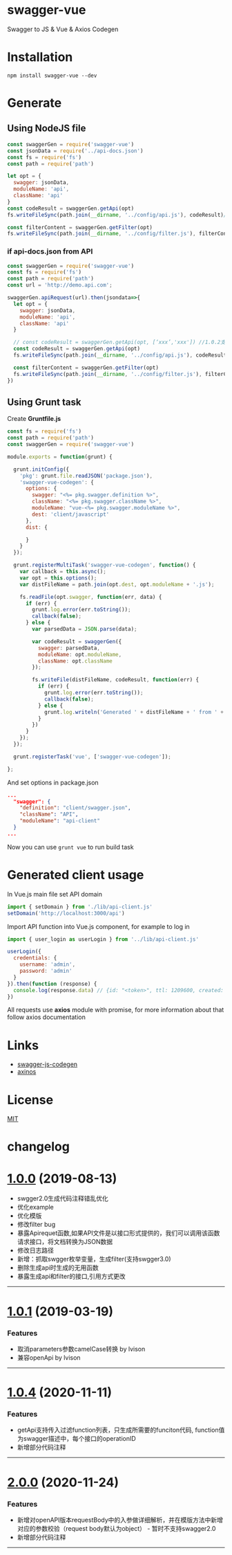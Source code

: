 <!--
 * @Description: readme
 * @Author: lvison
 * @Date: 2019-08-14 11:31:58
 * @LastEditTime: 2020-11-24 16:25:09
 * @LastEditors: lvison
 -->

# swagger-vue
Swagger to JS &amp; Vue &amp; Axios Codegen

# Installation
```shell
npm install swagger-vue --dev
```
# Generate
## Using NodeJS file
```javascript
const swaggerGen = require('swagger-vue')
const jsonData = require('../api-docs.json')
const fs = require('fs')
const path = require('path')

let opt = {
  swagger: jsonData,
  moduleName: 'api',
  className: 'api'
}
const codeResult = swaggerGen.getApi(opt)
fs.writeFileSync(path.join(__dirname, '../config/api.js'), codeResult)//生成API文档

const filterContent = swaggerGen.getFilter(opt)
fs.writeFileSync(path.join(__dirname, '../config/filter.js'), filterContent)//生成filter文档及枚举
```
### if api-docs.json from API
```javascript
const swaggerGen = require('swagger-vue')
const fs = require('fs')
const path = require('path')
const url = 'http://demo.api.com';

swaggerGen.apiRequest(url).then(jsondata=>{
  let opt = {
    swagger: jsonData,
    moduleName: 'api',
    className: 'api'
  }

  // const codeResult = swaggerGen.getApi(opt, [‘xxx’,'xxx']) //1.0.2支持传入生成需要的function,xxx-operationID
  const codeResult = swaggerGen.getApi(opt)
  fs.writeFileSync(path.join(__dirname, '../config/api.js'), codeResult)//生成API文档

  const filterContent = swaggerGen.getFilter(opt)
  fs.writeFileSync(path.join(__dirname, '../config/filter.js'), filterContent)//生成filter文档及枚举
})
``` 

## Using Grunt task

Create **Gruntfile.js**
```javascript
const fs = require('fs')
const path = require('path')
const swaggerGen = require('swagger-vue')

module.exports = function(grunt) {

  grunt.initConfig({
    'pkg': grunt.file.readJSON('package.json'),
    'swagger-vue-codegen': {
      options: {
        swagger: "<%= pkg.swagger.definition %>",
        className: "<%= pkg.swagger.className %>",
        moduleName: "vue-<%= pkg.swagger.moduleName %>",
        dest: 'client/javascript'
      },
      dist: {

      }
    }
  });

  grunt.registerMultiTask('swagger-vue-codegen', function() {
    var callback = this.async();
    var opt = this.options();
    var distFileName = path.join(opt.dest, opt.moduleName + '.js');

    fs.readFile(opt.swagger, function(err, data) {
      if (err) {
        grunt.log.error(err.toString());
        callback(false);
      } else {
        var parsedData = JSON.parse(data);

        var codeResult = swaggerGen({
          swagger: parsedData,
          moduleName: opt.moduleName,
          className: opt.className
        });

        fs.writeFile(distFileName, codeResult, function(err) {
          if (err) {
            grunt.log.error(err.toString());
            callback(false);
          } else {
            grunt.log.writeln('Generated ' + distFileName + ' from ' + opt.swagger);
          }
        })
      }
    });
  });

  grunt.registerTask('vue', ['swagger-vue-codegen']);

};

```
And set options in package.json
```json
...
  "swagger": {
    "definition": "client/swagger.json",
    "className": "API",
    "moduleName": "api-client"
  }
...
```
Now you can use `grunt vue` to run build task

# Generated client usage

In Vue.js main file set API domain
```javascript
import { setDomain } from './lib/api-client.js'
setDomain('http://localhost:3000/api')
```

Import API function into Vue.js component, for example to log in
```javascript
import { user_login as userLogin } from '../lib/api-client.js'

userLogin({
  credentials: {
    username: 'admin',
    password: 'admin'
  }
}).then(function (response) {
  console.log(response.data) // {id: "<token>", ttl: 1209600, created: "2017-01-01T00:00:00.000Z", userId: 1}
})
```
All requests use **axios** module with promise, for more information about that follow axios documentation 

# Links
 - [swagger-js-codegen](https://github.com/wcandillon/swagger-js-codegen)
 - [axinos](https://www.npmjs.com/package/axios)

# License

[MIT](https://opensource.org/licenses/MIT)


# changelog
# [1.0.0](http://) (2019-08-13)
* swgger2.0生成代码注释错乱优化
* 优化example
* 优化模版
* 修改filter bug
* 暴露Apirequet函数,如果API文件是以接口形式提供的，我们可以调用该函数请求接口，将文档转换为JSON数据
* 修改日志路径
* 新增：抓取swgger枚举变量，生成filter(支持swgger3.0)
* 删除生成api时生成的无用函数
* 暴露生成api和filter的接口,引用方式更改
---


# [1.0.1](http://) (2019-03-19)
### Features
* 取消parameters参数camelCase转换 by lvison
* 兼容openApi by lvison
---

# [1.0.4](http://) (2020-11-11)
### Features
* getApi支持传入过滤function列表，只生成所需要的funciton代码, function值为swagger描述中，每个接口的operationID
* 新增部分代码注释
---

# [2.0.0](http://) (2020-11-24)
### Features
* 新增对openAPI版本requestBody中的入参做详细解析，并在模版方法中新增对应的参数校验（request body默认为object） - 暂时不支持swagger2.0
* 新增部分代码注释
---